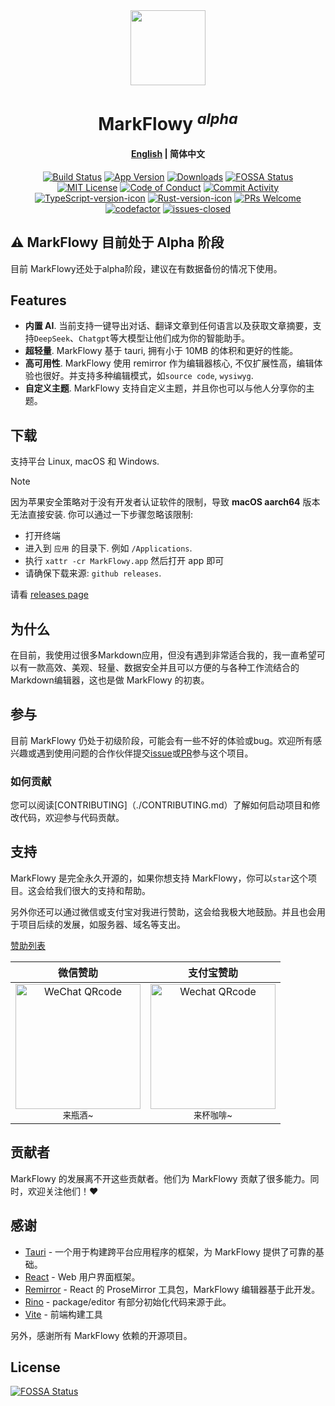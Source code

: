 <div align="center">
  <img align="center" src="./public/logo.png" width="120" height="120" />
</div>

<h1 align="center"/>MarkFlowy <sup><em>alpha</em></sup></h1>

<h4 align="center"><strong><a href="https://github.com/drl990114/MarkFlowy">English</a></strong> | 简体中文</h4>

<div align="center">

[![Build Status][build-badge]][build]
[![App Version][version-badge]][release]
[![Downloads][downloads-badge]][release]
[![FOSSA Status](https://app.fossa.com/api/projects/git%2Bgithub.com%2Fdrl990114%2FMarkFlowy.svg?type=shield)](https://app.fossa.com/projects/git%2Bgithub.com%2Fdrl990114%2FMarkFlowy?ref=badge_shield)
<br/>
[![MIT License][license-badge]][license]
[![Code of Conduct][coc-badge]][coc]
[![Commit Activity][commit-badge]][commit]
<br/>
[![TypeScript-version-icon]](https://www.typescriptlang.org/)
[![Rust-version-icon]](https://www.rust-lang.org/)
[![PRs Welcome][prs-welcome-badge]][prs-welcome]
<br/>
[![codefactor]](https://www.codefactor.io/repository/github/drl990114/markflowy)
[![issues-closed]](https://github.com/drl990114/MarkFlowy/issues?q=sort%3Aupdated-desc+is%3Aissue+is%3Aclosed)
</div>

## ⚠️ MarkFlowy 目前处于 Alpha 阶段

目前 MarkFlowy还处于alpha阶段，建议在有数据备份的情况下使用。

## Features

- **内置 AI**. 当前支持一键导出对话、翻译文章到任何语言以及获取文章摘要，支持`DeepSeek`、`Chatgpt`等大模型让他们成为你的智能助手。
- **超轻量**. MarkFlowy 基于 tauri, 拥有小于 10MB 的体积和更好的性能。
- **高可用性**. MarkFlowy 使用 remirror 作为编辑器核心, 不仅扩展性高，编辑体验也很好。并支持多种编辑模式，如`source code`, `wysiwyg`.
- **自定义主题**. MarkFlowy 支持自定义主题，并且你也可以与他人分享你的主题。

## 下载

支持平台 Linux, macOS 和 Windows.

> [!NOTE]
> 因为苹果安全策略对于没有开发者认证软件的限制，导致 **macOS aarch64** 版本无法直接安装. 你可以通过一下步骤忽略该限制:
> - 打开终端
> - 进入到 `应用` 的目录下. 例如 `/Applications`.
> - 执行 `xattr -cr MarkFlowy.app` 然后打开 app 即可
> - 请确保下载来源: `github releases`.

请看 [releases page](https://github.com/drl990114/MarkFlowy/releases)

## 为什么
在目前，我使用过很多Markdown应用，但没有遇到非常适合我的，我一直希望可以有一款高效、美观、轻量、数据安全并且可以方便的与各种工作流结合的Markdown编辑器，这也是做 MarkFlowy 的初衷。

## 参与

目前 MarkFlowy 仍处于初级阶段，可能会有一些不好的体验或bug。欢迎所有感兴趣或遇到使用问题的合作伙伴提交[issue](https://github.com/drl990114/MarkFlowy/issues/new)或[PR](https://github.com/drl990114/MarkFlowy/compare)参与这个项目。

### 如何贡献

您可以阅读[CONTRIBUTING]（./CONTRIBUTING.md）了解如何启动项目和修改代码，欢迎参与代码贡献。

## 支持

MarkFlowy 是完全永久开源的，如果你想支持 MarkFlowy，你可以`star`这个项目。这会给我们很大的支持和帮助。

另外你还可以通过微信或支付宝对我进行赞助，这会给我极大地鼓励。并且也会用于项目后续的发展，如服务器、域名等支出。

[赞助列表](https://drl990114.github.io/sponsor)

| 微信赞助 | 支付宝赞助 |
| :-: | :-: |
| <img src="https://drl990114.github.io/images/wxpay.png" alt="WeChat QRcode" width=200> <br><small>来瓶酒~</small> | <img src="https://drl990114.github.io/images/alipay.png" alt="Wechat QRcode" width=200> <br><small>来杯咖啡~</small> |

## 贡献者

MarkFlowy 的发展离不开这些贡献者。他们为 MarkFlowy 贡献了很多能力。同时，欢迎关注他们！❤️

<!-- readme: contributors -start -->
<!-- readme: contributors -end -->

## 感谢

- <a href="https://github.com/tauri-apps/tauri" target="_blank">Tauri</a> - 一个用于构建跨平台应用程序的框架，为 MarkFlowy 提供了可靠的基础。
- <a href="https://github.com/facebook/react" target="_blank">React</a> - Web 用户界面框架。
- <a href="https://github.com/remirror/remirror" target="_blank">Remirror</a> - React 的 ProseMirror 工具包，MarkFlowy 编辑器基于此开发。
- <a href="https://github.com/ocavue/rino" target="_blank">Rino</a> - package/editor 有部分初始化代码来源于此。
- <a href="https://github.com/vitejs/vite" target="_blank">Vite</a> - 前端构建工具

另外，感谢所有 MarkFlowy 依赖的开源项目。

<!-- badges -->
[build-badge]: https://img.shields.io/github/actions/workflow/status/drl990114/MarkFlowy/nodejs.yml.svg?style=flat-square
[build]: https://github.com/drl990114/MarkFlowy/actions/workflows/nodejs.yml
[downloads-badge]:  https://img.shields.io/github/downloads/drl990114/MarkFlowy/total?label=downloads&style=flat-square
[license-badge]: https://img.shields.io/badge/license-AGPL-purple.svg?style=flat-square
[license]: https://opensource.org/licenses/AGPL-3.0
[release]: https://github.com/drl990114/MarkFlowy/releases
[prs-welcome-badge]: https://img.shields.io/badge/PRs-welcome-brightgreen.svg?style=flat-square
[prs-welcome]: https://github.com/drl990114/MarkFlowy/blob/main/CONTRIBUTING.md
[coc-badge]: https://img.shields.io/badge/code%20of-conduct-ff69b4.svg?style=flat-square
[coc]: https://github.com/drl990114/MarkFlowy/blob/main/CODE_OF_CONDUCT.md
[commit-badge]: https://img.shields.io/github/commit-activity/m/drl990114/MarkFlowy?color=%23ff9900&style=flat-square
[commit]: https://github.com/drl990114/MarkFlowy
[version-badge]: https://img.shields.io/github/v/release/drl990114/MarkFlowy?color=%239accfe&label=version&style=flat-square
[rust-version-icon]: https://img.shields.io/badge/Rust-1.85.0-dea584?style=flat-square
[typescript-version-icon]: https://img.shields.io/github/package-json/dependency-version/drl990114/MarkFlowy/dev/typescript?label=TypeScript&style=flat-square
[codefactor]: https://www.codefactor.io/repository/github/drl990114/markflowy/badge/main?style=flat-square
[issues-closed]: https://img.shields.io/github/issues-closed/drl990114/MarkFlowy.svg?style=flat-square


## License
[![FOSSA Status](https://app.fossa.com/api/projects/git%2Bgithub.com%2Fdrl990114%2FMarkFlowy.svg?type=large)](https://app.fossa.com/projects/git%2Bgithub.com%2Fdrl990114%2FMarkFlowy?ref=badge_large)
